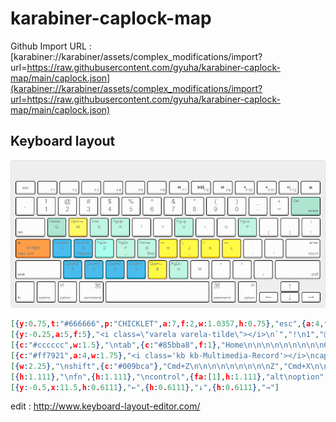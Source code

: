 # karabiner-caplock-map

Github Import URL : [karabiner://karabiner/assets/complex_modifications/import?url=https://raw.githubusercontent.com/gyuha/karabiner-caplock-map/main/caplock.json](karabiner://karabiner/assets/complex_modifications/import?url=https://raw.githubusercontent.com/gyuha/karabiner-caplock-map/main/caplock.json)


## Keyboard layout

![keyboard](https://raw.githubusercontent.com/gyuha/karabiner-caplock-map/main/keyboard-layout.png)

```json
[{y:0.75,t:"#666666",p:"CHICKLET",a:7,f:2,w:1.0357,h:0.75},"esc",{a:4,fa:[0,0,0,1],w:1.0357,h:0.75},"\n\n\nF1",{w:1.0357,h:0.75},"\n\n\nF2",{w:1.0357,h:0.75},"\n\n\nF3",{w:1.0357,h:0.75},"\n\n\nF4",{w:1.0357,h:0.75},"\n\n\nF5",{w:1.0357,h:0.75},"\n\n\nF6",{w:1.0357,h:0.75},"\n\n\nF7\n\n\n\n\n\n<i class='fa fa-backward'></i>",{fa:[0,0,0,1,0,0,0,0,0,1],w:1.0357,h:0.75},"\n\n\nF8\n\n\n\n\n\n<i class='fa fa-play'></i><i class='fa fa-pause'></i>",{fa:[0,0,0,1],w:1.0357,h:0.75},"\n\n\nF9\n\n\n\n\n\n<i class='fa fa-forward'></i>",{w:1.0357,h:0.75},"\n\n\nF10\n\n\n\n\n\n<i class='fa fa-volume-off'></i>",{w:1.0357,h:0.75},"\n\n\nF11\n\n\n\n\n\n<i class='fa fa-volume-down'></i>",{w:1.0357,h:0.75},"\n\n\nF12\n\n\n\n\n\n<i class='fa fa-volume-up'></i>",{a:7,w:1.0357,h:0.75},"<i class='fa fa-eject'></i>"],
[{y:-0.25,a:5,f:5},"<i class=\"varela varela-tilde\"></i>\n`","!\n1","@\n2","#\n3","$\n4","%\n5","^\n6","&\n7","*\n8","(\n9",")\n0","_\n-","+\n=",{c:"#85bba8",a:4,f:2,w:1.5},"Del\n\n\ndelete"],
[{c:"#cccccc",w:1.5},"\ntab",{c:"#85bba8",f:1},"Home\n\n\n\n\n\n\n\n\nQ",{c:"#fad03d"},"Opt+→\n\n\n\n\n\n\n\n\nW",{c:"#93c9b7"},"End\n\n\n\n\n\n\n\n\nE","PgUp\n\n\n\n\n\n\n\n\nR",{c:"#cccccc",a:7},"T","Y",{c:"#93c9b7",a:4},"PgUp\n\n\n\n\n\n\n\n\nU",{c:"#cccccc",a:7},"I","O",{c:"#93c9b7",a:4},"PgUp\n\n\n\n\n\n\n\n\nP",{c:"#cccccc",a:5},"\n[","\n]","|\n\\"],
[{c:"#ff7921",a:4,w:1.75},"<i class='kb kb-Multimedia-Record'></i>\ncaps lock\n\n\n\n\n\n\n\nHYPER",{c:"#009bca"},"Cmd+A\n\n\n\n\n\n\n\n\nA","Cmd+S\n\n\nCapture\n\n\n\n\n\nS",{c:"#7adabd"},"PgDn\n\n\n\n\n\n\n\n\nD",{c:"#93c9b7",n:true},"PgDn\n\n\n\n\n\n\n\n\nF","Home\n\n\nEnd\n\n\n\n\n\nG",{c:"#ffd100"},"←\n\n\n\n\n\n\n\n\nH",{n:true},"↓\n\n\n\n\n\n\n\n\nJ","↑\n\n\n\n\n\n\n\n\nK","→\n\n\n\n\n\n\n\n\nL",{c:"#cccccc",a:5},":\n;","\n'",{a:4,w:1.75},"\n\nenter\nreturn"],
[{w:2.25},"\nshift",{c:"#009bca"},"Cmd+Z\n\n\n\n\n\n\n\n\nZ","Cmd+X\n\n\n\n\n\n\n\n\nX","Cmd+C\n\n\n\n\n\n\n\n\nC","Cmd+V\n\n\n\n\n\n\n\n\nV",{c:"#ffd100"},"Opt+←\n\n\n\n\n\n\n\n\nB",{c:"#93c9b7"},"PgDn\n\n\n\n\n\n\n\n\nN",{c:"#cccccc",a:7},"M",{a:5},"<\n,",">\n.","\n/",{a:4,f:2,w:2.25},"\n\n\nshift"],
[{h:1.111},"\nfn",{h:1.111},"\ncontrol",{fa:[1],h:1.111},"alt\noption",{fa:[1,0,5],w:1.25,h:1.111},"\n\n⌘\ncommand",{a:7,w:5,h:1.111},"",{a:4,fa:[5],w:1.25,h:1.111},"⌘\ncommand",{fa:[5,0,1],h:1.111},"\n\nalt\noption",{x:1,a:7,f:5,h:0.611},"↑"],
[{y:-0.5,x:11.5,h:0.6111},"←",{h:0.6111},"↓",{h:0.6111},"→"]

```
edit : http://www.keyboard-layout-editor.com/